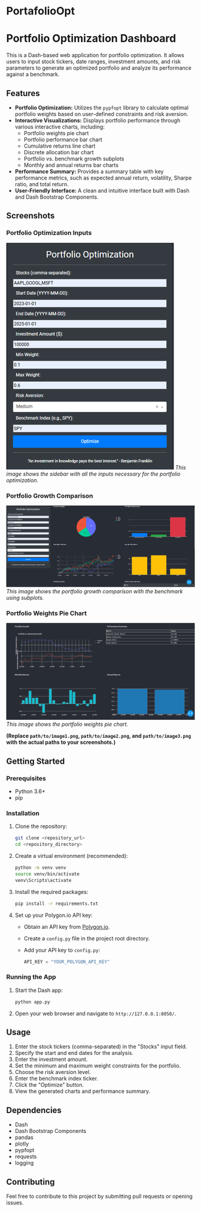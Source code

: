 # PortafolioOpt
# Portfolio Optimization Dashboard

This is a Dash-based web application for portfolio optimization. It allows users to input stock tickers, date ranges, investment amounts, and risk parameters to generate an optimized portfolio and analyze its performance against a benchmark.

## Features

-   **Portfolio Optimization:** Utilizes the `pypfopt` library to calculate optimal portfolio weights based on user-defined constraints and risk aversion.
-   **Interactive Visualizations:** Displays portfolio performance through various interactive charts, including:
    -   Portfolio weights pie chart
    -   Portfolio performance bar chart
    -   Cumulative returns line chart
    -   Discrete allocation bar chart
    -   Portfolio vs. benchmark growth subplots
    -   Monthly and annual returns bar charts
-   **Performance Summary:** Provides a summary table with key performance metrics, such as expected annual return, volatility, Sharpe ratio, and total return.
-   **User-Friendly Interface:** A clean and intuitive interface built with Dash and Dash Bootstrap Components.

## Screenshots

### Portfolio Optimization Inputs
![Portfolio Optimization Inputs](SC1.png)
*This image shows the sidebar with all the inputs necessary for the portfolio optimization.*

### Portfolio Growth Comparison
![Portfolio Growth Comparison](SC2.png)
*This image shows the portfolio growth comparison with the benchmark using subplots.*

### Portfolio Weights Pie Chart
![Portfolio Weights Pie Chart](SC3.png)
*This image shows the portfolio weights pie chart.*

**(Replace `path/to/image1.png`, `path/to/image2.png`, and `path/to/image3.png` with the actual paths to your screenshots.)**

## Getting Started

### Prerequisites

-   Python 3.6+
-   pip

### Installation

1.  Clone the repository:

    ```bash
    git clone <repository_url>
    cd <repository_directory>
    ```

2.  Create a virtual environment (recommended):

    ```bash
    python -m venv venv
    source venv/bin/activate  
    venv\Scripts\activate  
    ```

3.  Install the required packages:

    ```bash
    pip install -r requirements.txt
    ```

4.  Set up your Polygon.io API key:

    -   Obtain an API key from [Polygon.io](https://polygon.io/).
    -   Create a `config.py` file in the project root directory.
    -   Add your API key to `config.py`:

        ```python
        API_KEY = "YOUR_POLYGON_API_KEY"
        ```

### Running the App

1.  Start the Dash app:

    ```bash
    python app.py
    ```

2.  Open your web browser and navigate to `http://127.0.0.1:8050/`.



## Usage

1.  Enter the stock tickers (comma-separated) in the "Stocks" input field.
2.  Specify the start and end dates for the analysis.
3.  Enter the investment amount.
4.  Set the minimum and maximum weight constraints for the portfolio.
5.  Choose the risk aversion level.
6.  Enter the benchmark index ticker.
7.  Click the "Optimize" button.
8.  View the generated charts and performance summary.

## Dependencies

-   Dash
-   Dash Bootstrap Components
-   pandas
-   plotly
-   pypfopt
-   requests
-   logging

## Contributing

Feel free to contribute to this project by submitting pull requests or opening issues.
